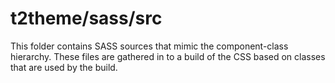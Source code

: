# t2theme/sass/src

This folder contains SASS sources that mimic the component-class hierarchy. These files
are gathered in to a build of the CSS based on classes that are used by the build.
